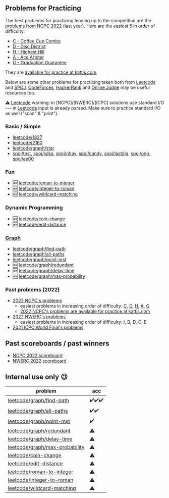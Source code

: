 ## Problems for Practicing

The best problems for practicing leading up to the competition
are the
[problems from NCPC 2022](https://ncpc22.kattis.com/contests/ncpc22/problems)
(last year).
Here are the easiest 5 in order of difficulty:

- [C -     Coffee Cup Combo](https://ncpc22.kattis.com/contests/ncpc22/problems/coffeecupcombo)
- [D -        Disc District](https://ncpc22.kattis.com/contests/ncpc22/problems/discdistrict)
- [H -         Highest Hill](https://ncpc22.kattis.com/contests/ncpc22/problems/highesthill)
- [A -          Ace Arbiter](https://ncpc22.kattis.com/contests/ncpc22/problems/acearbiter)
- [G - Graduation Guarantee](https://ncpc22.kattis.com/contests/ncpc22/problems/graduationguarantee)

They are [available for practice at kattis.com](https://ncpc22.kattis.com/contests/ncpc22/problems)


Below are some other problems for practicing
taken both from [Leetcode] and [SPOJ].
[CodeForces], [HackerRank] and [Online Judge] may be useful resources too.

⚠️ [Leetcode] warning:
in [NCPC]/[NWERC]/[ICPC] solutions use standard I/O ---
in [Leetcode] input is already parsed.
Make sure to practice standard I/O as well ("scan" & "print").


### Basic / Simple

* [leetcode/1827]
* [leetcode/2160]
* [leetcode/graph/star]
* [spoj/test],
  [spoj/julka],
  [spoj/nhay],
  [spoj/candy],
  [spoj/lastdig],
  [spoj/onp],
  [spoj/ae00]


### Fun

* 🆕 [leetcode/roman-to-integer]
* 🆕 [leetcode/integer-to-roman]
* 🆕 [leetcode/wildcard-matching]


### Dynamic Programming

* 🆕 [leetcode/coin-change]
* 🆕 [leetcode/edit-distance]


### [Graph](https://leetcode.com/tag/graph/)

* [leetcode/graph/find-path]
* [leetcode/graph/all-paths]
* [leetcode/graph/point-mst]
* 🆕 [leetcode/graph/redundant]
* 🆕 [leetcode/graph/delay-time]
* 🆕 [leetcode/graph/max-probability]

[spoj/test]:    https://spoj.com/problems/TEST
[spoj/julka]:   https://spoj.com/problems/JULKA
[spoj/nhay]:    https://spoj.com/problems/NHAY
[spoj/candy]:   https://spoj.com/problems/CANDY
[spoj/lastdig]: https://spoj.com/problems/LASTDIG
[spoj/onp]:     https://spoj.com/problems/ONP
[spoj/ae00]:    https://spoj.com/problems/AE00
[leetcode/1827]:                  https://leetcode.com/problems/minimum-operations-to-make-the-array-increasing
[leetcode/2160]:                  https://leetcode.com/problems/minimum-sum-of-four-digit-number-after-splitting-digits
[leetcode/graph/find-path]:       https://leetcode.com/problems/find-if-path-exists-in-graph
[leetcode/graph/all-paths]:       https://leetcode.com/problems/all-paths-from-source-to-target
[leetcode/graph/point-mst]:       https://leetcode.com/problems/min-cost-to-connect-all-points
[leetcode/graph/star]:            https://leetcode.com/problems/find-center-of-star-graph
[leetcode/graph/redundant]:       https://leetcode.com/problems/redundant-connection
[leetcode/graph/delay-time]:      https://leetcode.com/problems/network-delay-time
[leetcode/graph/max-probability]: https://leetcode.com/problems/path-with-maximum-probability
[leetcode/coin-change]:           https://leetcode.com/problems/coin-change
[leetcode/edit-distance]:         https://leetcode.com/problems/edit-distance
[leetcode/roman-to-integer]:      https://leetcode.com/problems/roman-to-integer
[leetcode/integer-to-roman]:      https://leetcode.com/problems/integer-to-roman
[leetcode/wildcard-matching]:     https://leetcode.com/problems/wildcard-matching

### Past problems (2022)

* [2022 NCPC's problems](https://github.com/icpc/ncpc-web/releases/download/ncpc2022-data/ncpc2022problems.pdf)
	- easiest problems in increasing order of difficulty:
		[C](https://ncpc22.kattis.com/contests/ncpc22/problems/coffeecupcombo),
		[D](https://ncpc22.kattis.com/contests/ncpc22/problems/discdistrict),
		[H](https://ncpc22.kattis.com/contests/ncpc22/problems/highesthill),
		[A](https://ncpc22.kattis.com/contests/ncpc22/problems/acearbiter),
		[G](https://ncpc22.kattis.com/contests/ncpc22/problems/graduationguarantee)
	- [2022 NCPC's problems are available for practice at kattis.com](https://ncpc22.kattis.com/contests/ncpc22/problems)
* [2022 NWERC's problems](https://2022.nwerc.eu/main/problem-set.pdf)
	- easiest problems in increasing order of difficulty: I, B, D, C, E
* [2021 ICPC World Final's problems](https://icpc.global/worldfinals/problems/icpc2021.pdf)


## Past scoreboards / past winners

* [NCPC 2022 scoreboard](https://ncpc22.kattis.com/contests/ncpc22/standings)
* [NWERC 2022 scoreboard](https://2022.nwerc.eu/main/scoreboard/)


## Internal use only 😉

| problem                          | acc |
| -------------------------------- | --- |
| [leetcode/graph/find-path]       | ✔️✔️✔️ |
| [leetcode/graph/all-paths]       | ✔️✔️  |
| [leetcode/graph/point-mst]       | ✔️   |
| [leetcode/graph/redundant]       | ⚠️   |
| [leetcode/graph/delay-time]      | ⚠️   |
| [leetcode/graph/max-probability] | ⚠️   |
| [leetcode/coin-change]           | ⚠️   |
| [leetcode/edit-distance]         | ⚠️   |
| [leetcode/roman-to-integer]      | ⚠️   |
| [leetcode/integer-to-roman]      | ⚠️   |
| [leetcode/wildcard-matching]     | ⚠️   |

[Leetcode]:       https://leetcode.com/
[SPOJ]:           https://spoj.com/
[HackerRank]:     https://hackerrank.com/
[CodeForces]:     https://codeforces.com/
[Online Judge]:   https://onlinejudge.org/
